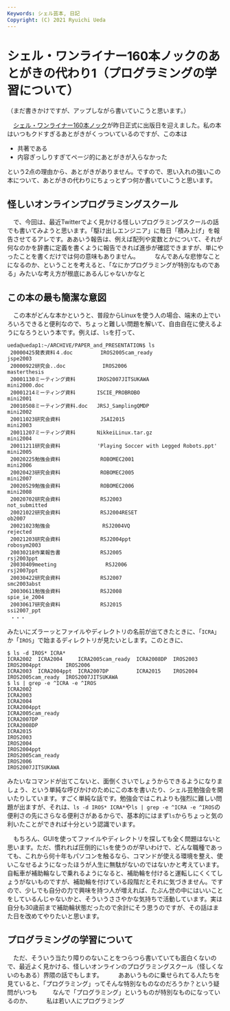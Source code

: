 ```yaml
---
Keywords: シェル芸本, 日記
Copyright: (C) 2021 Ryuichi Ueda
---
```


# シェル・ワンライナー160本ノックのあとがきの代わり1（プログラミングの学習について）

（まだ書きかけですが、アップしながら書いていこうと思います。）

　[シェル・ワンライナー160本ノック](https://gihyo.jp/book/2021/978-4-297-12267-6)が昨日正式に出版日を迎えました。私の本はいつもクドすぎるあとがきがくっついているのですが、この本は

* 共著である
* 内容ぎっしりすぎてページ的にあとがきが入らなかった

という2点の理由から、あとがきがありません。ですので、思い入れの強いこの本について、あとがきの代わりにちょっとずつ何か書いていこうと思います。

## 怪しいオンラインプログラミングスクール

　で、今回は、最近Twitterでよく見かける怪しいプログラミングスクールの話でも書いてみようと思います。「駆け出しエンジニア」に毎日「積み上げ」を報告させてるアレです。ああいう報告は、例えば配列や変数とかについて、それが何なのかを辞書に定義を書くように報告できれば進歩が確認できますが、単にやったことを書くだけでは何の意味もありません。
　
　なんであんな悲惨なことになるのか、ということを考えると、「なにかプログラミングが特別なものである」みたいな考え方が根底にあるんじゃないかなと

## この本の最も簡潔な意図

　この本がどんな本かというと、普段からLinuxを使う人の場合、端末の上でいろいろできると便利なので、ちょっと難しい問題を解いて、自由自在に使えるようになろうという本です。例えば、`ls`を打って、

```
ueda@uedap1:~/ARCHIVE/PAPER_and_PRESENTATION$ ls
 20000425発表資料４.doc         IROS2005cam_ready                        jspe2003
 20000922研究会..doc            IROS2006                                 masterthesis
 20001130ミーティング資料       IROS2007JITSUKAWA                        mini2000.doc
 20001214ミーティング資料       ISCIE_PROBROBO                           mini2001
 20010508ミーティング資料.doc   JRSJ_SamplingQMDP                        mini2002
 20011023研究会資料             JSAI2015                                 mini2003
 20011207ミーティング資料       NikkeiLinux.tar.gz                       mini2004
 20011211研究会資料            'Playing Soccer with Legged Robots.ppt'   mini2005
 20020225勉強会資料             ROBOMEC2001                              mini2006
 20020423研究会資料             ROBOMEC2005                              mini2007
 20020529勉強会資料             ROBOMEC2006                              mini2008
 20020702研究会資料             RSJ2003                                  not_submitted
 20021022研究会資料             RSJ2004RESET                             ob2007
 20021023勉強会                 RSJ2004VQ                                rejected
 20021203研究会資料             RSJ2004ppt                               robosym2003
 20030218作業報告書             RSJ2005                                  rsj2003ppt
 20030409meeting                RSJ2006                                  rsj2007ppt
 20030422研究会資料             RSJ2007                                  smc2003abst
 20030611勉強会資料             RSJ2008                                  spie_ie_2004
 20030617研究会資料             RSJ2015                                  ssi2007_ppt
 ・・・
```

みたいにズラーッとファイルやディレクトリの名前が出てきたときに、「`ICRA`」か「`IROS`」で始まるディレクトリが見たいとします。このときに、

```
$ ls -d IROS* ICRA*
ICRA2002  ICRA2004     ICRA2005cam_ready  ICRA2008DP  IROS2003  IROS2004ppt        IROS2006
ICRA2003  ICRA2004ppt  ICRA2007DP         ICRA2015    IROS2004  IROS2005cam_ready  IROS2007JITSUKAWA
$ ls | grep -e ^ICRA -e ^IROS
ICRA2002
ICRA2003
ICRA2004
ICRA2004ppt
ICRA2005cam_ready
ICRA2007DP
ICRA2008DP
ICRA2015
IROS2003
IROS2004
IROS2004ppt
IROS2005cam_ready
IROS2006
IROS2007JITSUKAWA
```

みたいなコマンドが出てこないと、面倒くさいでしょうからできるようになりましょう、という単純な呼びかけのためにこの本を書いたり、シェル芸勉強会を開いたりしています。すごく単純な話です。勉強会ではこれよりも強烈に難しい問題が出ますが、それは、`ls -d IROS* ICRA*`や`ls | grep -e ^ICRA -e ^IROS`の便利さの先にさらなる便利さがあるからで、基本的にはまず`ls`からちょっと気の利いたことができれば十分という認識でいます。

　もちろん、GUIを使ってファイルやディレクトリを探しても全く問題はないと思います。ただ、慣れれば圧倒的に`ls`を使うのが早いわけで、どんな職種であっても、これから何十年もパソコンを触るなら、コマンドが使える環境を整え、使いこなせるようになったほうが人生に無駄がないのではないかと考えています。自転車が補助輪なしで乗れるようになると、補助輪を付けると運転しにくくてしょうがないものですが、補助輪を付けている段階だとそれに気づきません。ですので、少しでも自分の力で興味を持つ人が増えれば、たぶん世の中にはいいことをしているんじゃないかと、そういうささやかな気持ちで活動しています。実は自分も30歳前まで補助輪状態だったので余計にそう思うのですが、その話はまた日を改めてやりたいと思います。


## プログラミングの学習について

　ただ、そういう当たり障りのないことをつらつら書いていても面白くないので、最近よく見かける、怪しいオンラインのプログラミングスクール（怪しくないのもある）界隈の話でもします。
　
　ああいうものに乗せられてる人たちを見ていると、「プログラミング」ってそんな特別なものなのだろうか？という疑問がいつも
　
　なんで「プログラミング」というものが特別なものになっているのか、
　
　私は若い人にプログラミング
